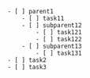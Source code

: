 	- [ ] parent1
		- [ ] task11
		- [ ] subparent12
			- [ ] task121
			- [ ] task122
		- [ ] subparent13
			- [ ] task131
	- [ ] task2
	- [ ] task3